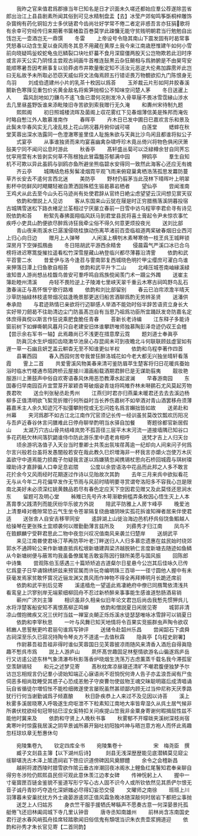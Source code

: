 <!-- { "loadSidebar": true } -->
　　我昨之官来值君爲郡掾当年巳知名是日才识面未久嗟还都始应羣公荐遂除芸省郎出治江上县县剧素所闻其俗到可见水精制盘盂【去】冰莹产郊甸鸣筝斲桐梓雕饰杂寳绚有药化铜铅方士多伏链君今齿尚壮好学常不倦二者定非惑吾言亦狂狷歌将有余幸可穷经传归来期著书箧楮盈百巻莫学此疎慵无能守贫贱明朝君当行勉勉自出饯岂无一壶酒岂无一鼎馔
　　冬雷
　　上帝设号令隐其南山下震发固有时曷常事凭怒春以动含生夏以奋风雨冬其息不用藏在黄厚土我今来江南歳厯惟建午如何小雪前向晓疑鸣釡蛟蛇龟虫厄鳞裂口块吐虾蟇不食月深窟僵两股天公岂物欺若此汨时序或言非天公实乃阴怪主尝观古祠画牛首椎连鼔黒云杂狂飇相与爲肺腑是不由昊穹安能顺寒暑吾因考厥事复以验莽卤市井欺量衡定知不活汝元恶逆大伦弗加霹雳斧此岂曰无私故予未所取必恐窃天威似将文法侮焉顾五行错讵畏万物覩欲扣九门陈恨身无鸟羽
　　刘成伯遗建州小片的乳茶十枚因以爲荅
　　玉斧裁云片形如阿井胶春溪鬭新色寒箨见重包价劣黄金敌名将紫笋抛桓公不知味空问楚人茅
　　冬日送暹上人
　　霜风刮地如刀鎌鸟不逺飞鱼已潜何况削发冷入骨草屦不畏冰雪霑縁山涉水去几里昼盋野饭谁来添毗陵旧寺苦欲到索我赠行无久淹
　　和夀州宋待制九题
　　熙熙阁
　　初日照城楼流晖及菌阁上収花雾红下见春烟薄信美是殊邦而淹佐时略自慙江外人敢慕淮南作
　　春晖亭
　　卉木日已发中圃日巳嘉欢言乐和景及此鬓未华春风实无几凌乱枝上花山阴况暮月俯仰诚可嗟
　　白莲堂
　　蟋蟀在秋堂芙蓉出深水浩露同一色澄澈寒鉴里佳人耻施朱欲与天眞比沙鸟闲且都谁将拟公子
　　式宴亭
　　从事谁独贤而来均宴喜幽禽杂啸呼珍木竟丛倚兴将物色俱闲厌箫鼔美宁同不闻问讼息时游此
　　秋香亭
　　髙轩盛丛菊可以泛緑樽余甘自同荠忘忧寜用萱有木皆剥实何草不陈根独此冒霜豓芬郁满中园
　　狎鸥亭
　　羣生自知机不可欺以异此虽鸥与驯鸥亦鱼所避坐熊临碧水安得同一致然此海客心还应无有媿
　　齐云亭
　　城隅结危栋髣髴凌烟霓平观飞雨来俯窥巢禽栖浩荡孤思发羃防蔓草齐长安去不逺何言西北迷
　　美防亭
　　野材仍翦茅当此茂林下晴晖叶上明翠影杯中防鲜风时飕飅轻裾自萧洒固殊嵇生锻曷慕岩栖者
　　望仙亭
　　尝闻淮南王鸡犬从此去至今山头石马迹尚有处使君辞从官终日絶尘虑望望云汉间想见賔天驭
　　依韵和僧説上人见访
　　客从东国来山云犹在屦是时正穷腊鴈落溪阴暮投宿古城隅雪迷松下路衣楮足兰荃相过宁厌屡立春前一日雪中访乌程宰李君俞寻有诗见贶依韵和荅
　　粉絮先春拂面翔临风跃马到君堂县民将喜土膏起令尹未惊农事忙疾呼小吏具山酌便欲尽醉爲诗狂我牵尘俗不得久何意更烦投夜光
　　送刘比部
　　青山夜来雨溪水巳潺湲侵晓桂旗动伤离苹渚前百壶临祖道两桨破春烟旧业西河上归心向日边
　　赠月上人弹琴
　　人闲溪上横刳木素琴寒倚一枝玊呉王城畔锁深房月下空弹孤鴈曲
　　冬日陪胡武平游西余精舍
　　侵晨霜气严溪口冰已合乌榜将进迟寒篙旋摧拉遥看松竹深雪屋藏山衲登临兴都尽薄暮沿清霅
　　依韵和武平苕霅二水
　　昔爱伊与洛今逢苕与霅南郭复西城晓色明扵甲尘缨庶可濯白鸟谁来狎落日潭上归鱼歌自相荅
　　依韵和武平升卞二山
　　北峰压城苍南岫縁溪緑谁知昔人游尚想丛桂馥鸟兽安可羣呼鸣自爲族傥闻羡门术一蹑尘外躅
　　送崔主簿赴睦州清溪
　　舟轻不畏险逆上子陵滩七里峡天翠千重云木寒古祠鸣野鸟乱石激春湍正与髙怀惬宁歌行路难
　　依韵和刘比部留别
　　春云已泊帘浓澹半晴天沙草防抽緑林枝逺带烟况兹逢晩景那更送归船苦酒聊爲酌无劳辨圣贤
　　送潘供奉承勋
　　与君迹熟情已亲欲将行迈聊感人举酒不能効时俗半辞苦语资立身长大实好带刀劒曷不往助清边尘门防虽髙岂自有当思乃祖爲功臣所宜踊跃发竒防嘉名定体庶得眞傥以斯言作狂说乘肥食脆任青春
　　荅新长老诗编
　　江东释子多能诗窗前树下如蝉嘶朝风暮月只自老建安旧体谁攀跻唯师独慕陶彭泽竒迹仍収王会稽【尝示余右军书一轴】此焉趣尚已不浅更在措意摩云霓
　　题刘道士奉眞亭
　　防眞沉水生炉烟扣齿晓潄华池泉心存昆阆未可到夜瞻北斗何联联顾兹虚室如有遟一草一石幽且妍芝盖云輧杳无至不知谁更似羊权
　　依韵和乌程李著作四首
　　县署西园
　　春入西园何苦夸我曽狂醉洛城花如今老大都无兴独坐晴轩看落霞
　　霅上二首
　　共爱霅溪风物美春来清可鉴防眉苹生楚客将归日花暖呉蚕始浴时临水竹楼通市陌跨桥云屋接川湄画船载酒期君醉巳是无谋助翦夷
　　靓妆艳服游川上箫鼓声中俗自欢寄语春风休用恶恐教潭水起波澜
　　早春游南园
　　东国春归早南园百卉宜萱芽开翠颖杏萼破烟姿青垅将鸣雉乔林未啭鹂石尤风莫起芳物畏君吹
　　送佥判张秘丞赴秀州
　　江燕归时君亦归燕巢未暖君还去去去溪边杨柳多正值清明欲飞絮竞折赠行何所益时当长养伤嘉树不如举酒对青山酒罢移舟须薄暮嘉禾主人余久知迹冗不拟彊攀附傥或无忘问姓名爲言嬾拙皆如故
　　送弟赴和州幕
　　夹河爲郡不如古江北江南作冗官须记长传一经训虽贫莫改饮瓢欢历阳况与吾庐近春谷休言问膳难此日停舟聊举酌明当水驿自加餐
　　寄题徐都官新居假山
　　太湖万穴古山骨共结峰岚势不孤苔径三层平木末河流一道接墙隅已知谷口多花药秖欠林间落狖鼯谁侍巾防此游乐里中遗老肯相呼
　　送梵才吉上人归天台
　　顷余游巩洛值子入天台当时羣卿士共羡出氛埃荏苒逾一纪却向人间来问子何爲尔言兴般若台虽将发愚闇般若安在哉此教久巳炽増海非一杯我言亦爝火岂使万木灰盖欲守中道焉能力损裁子勿疑我言遂以爲嫌猜忽闻携锡杖思向石桥回城霞与琪树璨璨助诗才嘉辞徧人口幸足息岩隈
　　公度以余尝语洛中花品而此邦之人多不敢言花扵余今又风雨经时花期遂过作诗以见贻故次其韵
　　去年三月来呉中欲拟看花无与从今年二月花偏早发作无节雨与风前时晴明要寻赏谓夸洛阳多不容我心岂是限南北美好未必须深红姚黄魏品若尽有春色定应天下空因君见赠又及此莫怪还思涧水东
　　留题可及明心堂
　　秭雉已先号卉木萼渐歇俯槛弄条枚因心悟生灭上人本髙胄季父践清列而能厌纷华乐彼方外説
　　陪武平防雅上人房卞峰亭
　　晚爱池上清羣峰对檐隙常恐云气生坐令苍翠隔复绕曲塘阴映实孤花拆谁知禅者居来伴使君适
　　送张舎人自安吉移宰同安
　　逺辞湖上山徙治海边邑机杼呉俗饶鱼鰕越人给操琴在更张殊土宜顺袭何以赠勤勤薄言兹所及
　　刘彞秀才归江南
　　凤鸟不在笯麒麟宁受靽君思此二物中夜忽兴叹况值南风来袭兰归楚岸
　　送胡武平
　　来见江南昬使君咏汀苹再防苹叶老汀畔送归人人归多慕恋遗惠在兹民始时绕郊郭水不通蹄轮公来作新塘直抵呉松垠新塘建舆梁济越脱辀仁言度新塘去随迹如鱼鳞从今新塘树便与蔽芾均我虽备僚属笔舌敢妄陈因行録所美愿与国风振
　　回陈郎中诗集
　　尝观陈伯玉感遇三十篇矫矫追古道粲尔日星悬今公岂其后佳咏久已传忆爲童子日早诵锦绣妍兹来预官属而许玩竒编明珠三百琲一一径寸圆他人握中有未获毫发焉家贫敢怀寳况近骊龙渊又畏风雨作神物不得全再拜捧明月长跪还席前
　　依韵和武平别后见寄
　　溪逺樯危一望遥此焉凄絶府中僚已同鴈鹜依清浅共看鸾皇上泬寥别岸无端萦细柳回舟不忍过新桥醉来事事能生感谁道愁肠酒易销
　　蕲州广济刘主簿
　　相识虽非久相亲似旧年论文君岂后尚齿我慙先惯狎呉儿水将浮楚客船安知不离恨髙柳正鸣蝉
　　依韵和僧説夏日闲居见寄
　　城郭非清凉山僧抱微疾又况三伏时当兹一禅室炎飇正烁烁溪水徒瑟瑟唯咏冰雪辞可以销夏日
　　依韵和李宰秋思
　　一叶与风舞已知天地情将令百果实竞振群虫声陶令欲収秫豳人思誓觥更吟君丽句谁爲写钟评
　　送储令赴韶州乐昌
　　尝闻韶石下虞舜古祠深至乐久已寂况持陶令琴炎方不道逺一去值秋霖
　　隐眞亭【乌程史尉署】
　　作尉慕吾祖吾祖非得时谁似芙蓉国日见芙蓉披凉雨随风来清香入酒卮自得眞隐趣不慙呉市爲
　　説上人游庐山
　　夙怀髙世趣固足林壑情欲游名山徧遂爲庐岳行又访逺公迹东林气象清瀑布秋影落香炉晓烟生洗荡万古虑薰蒸千载名我今滞孤宦空羡缾锡轻
　　和元之述梦见寄
　　髙秋枕席凉昼寝还清旷不嘲君腹便独梦予尔访岂忘相规言仍记羣小谤始知端正心寐语尚不诳惝怳何谗人告子亦孟浪吾闻有尸虫伺恶多相尚耽睡受其惑子心恐成恙勉子守庾曹勿使兹物王魂交昧聪明寤后成清唱诵玩自省循徒尔増怊怅不能检细微遂使言屡贶虽然甚顽鄙内顾无过当仲尼称天厌季路犹行行何当谢勤诚爲子倾嘉酿
　　秋日卧疾恭上人来过不及见因以诗荅
　　溪上秋雾多溪居晓寒入呼吸遂生疴呕泄不下粒素知江南地大率皆卑湿久从呉土居气候非所袭伏枕欲经旬冠带拈巳涩女奚特扣关问疾提山笠我非金粟身寄谢何暇揖屈性兹不能他时冀来及
　　依韵和守贤上人晚秋书事
　　秋雾郁不开曚昽夹溪树深枝尚宿禽寒叶时惊露我居溪之阴早景诚所慕开谿吐初阳独吟神与晤岂意方袍人而怀此焉趣忽枉琼玖章无慙惠休句















　　宛陵集卷九
　　钦定四库全书
　　宛陵集卷十　　　　　　宋　梅尧臣　撰
　　臧子文剡县主簿【以下湖州后诗】
　　剡县无浅深歴歴能见底潜鳞莫见窥尘绂聊堪洗古木泽上隂遗祠岩下啓应识道傍碑因风奠醪醴
　　余令之会稽新昌
　　越舸将渡西陵时腊雪欲作隂云垂古岸潮回夜冰阁氷上鲤鱼红尾鬐知君奉亲聊自得穷冬渉险仍熙熙县民但可观此意休羡江边孝女碑
　　传神恱躬上人
　　握中一寸毫寳匣百链金鉴貌不鉴道写形宁写心古人固不识今人或所钦依然见其质俨尔恨无音子诚丹青妙巧夺造化深妍媸必尽得幻妄恐交侵
　　文曜师之南徐
　　班班上川羽薄暮未安巢扰扰方外士歳晏游逺郊正值风霜急晚冰随深敲何时居岩下都把尘事抛
　　送芝上人归姑苏
　　身衣竺干服手援牺氏琴緐声不愿奏古意一何深晏景托孤艇倦飞还旧林阖闾城下寺几里认钟音
　　唐寺丞知南雄州
　　前林尚含冻南国史君行逆水春风峭孤舟挂席轻踏歌闻旧俗信鬼有頽氓当识朱衣贵壶浆拥道迎
　　依韵和孙秀才朱长官见寄【二首同韵】
